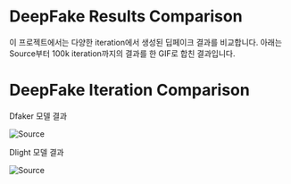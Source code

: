 # DeepFake Results Comparison

이 프로젝트에서는 다양한 iteration에서 생성된 딥페이크 결과를 비교합니다. 아래는 Source부터 100k iteration까지의 결과를 한 GIF로 합친 결과입니다.



# DeepFake Iteration Comparison

Dfaker 모델 결과

![Source](images/Dfaker/Dfaker.gif)


Dlight 모델 결과

![Source](images/Dlight/Dlight.gif)





